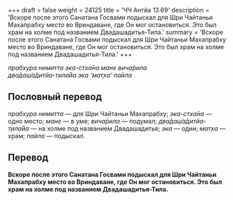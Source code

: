 +++
draft = false
weight = 24125
title = 'ЧЧ Антйа 13.69'
description = 'Вскоре после этого Санатана Госвами подыскал для Шри Чайтаньи Махапрабху место во Вриндаване, где Он мог остановиться. Это был храм на холме под названием Двадашадитья-Тила.'
summary = 'Вскоре после этого Санатана Госвами подыскал для Шри Чайтаньи Махапрабху место во Вриндаване, где Он мог остановиться. Это был храм на холме под названием Двадашадитья-Тила.'
+++

_прабхура нимитта эка-стха̄на мане вича̄рила  
два̄даш́а̄дитйа-т̣ила̄йа эка ‘мат̣ха’ па̄ила_

## Пословный перевод

_прабхура_ _нимитта_ — для Шри Чайтаньи Махапрабху; _эка_\-_стха̄на_ — одно место; _мане_ — в уме; _вича̄рила_ — подумал; _два̄даш́а̄дитйа_\-_т̣ила̄йа_ — на холме под названием Двадашадитья; _эка_ — один; _мат̣ха_ — храм; _па̄ила_ — подыскал.

## Перевод

**Вскоре после этого Санатана Госвами подыскал для Шри Чайтаньи Махапрабху место во Вриндаване, где Он мог остановиться. Это был храм на холме под названием Двадашадитья-Тила.**
